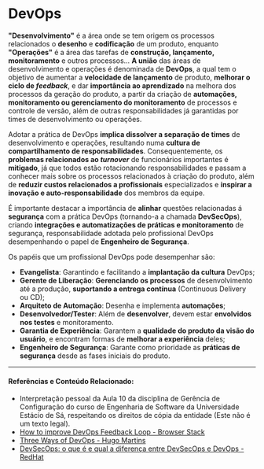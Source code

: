 # DevOps

__"Desenvolvimento"__ é a área onde se tem origem os processos relacionados o __desenho__ e __codificação__ de um produto, enquanto __"Operações"__ é a área das tarefas de __construção, lançamento, monitoramento__ e outros processos... __A união__ das áreas de desenvolvimento e operações é denominada de __DevOps__, a qual tem o objetivo de aumentar a __velocidade de lançamento__ de produto, __melhorar o ciclo de _feedback___, e dar __importância ao aprendizado__ na melhora dos processos da geração do produto, a partir da criação de __automações, monitoramento ou gerenciamento do monitoramento__ de processos e controle de versão, além de outras responsabilidades já garantidas por times de desenvolvimento ou operações.

Adotar a prática de DevOps __implica dissolver a separação de times__ de desenvolvimento e operações, resultando numa __cultura de compartilhamento de responsabilidades__. Consequentemente, os __problemas relacionados ao _turnover___ de funcionários importantes é __mitigado__, já que todos estão rotacionando responsabilidades e passam a conhecer mais sobre os processos relacionados à criação do produto, além de __reduzir custos relacionados a profissionais__ especializados e __inspirar a inovação e auto-responsabilidade__ dos membros da equipe.

É importante destacar a importância de __alinhar__ questões relacionadas á __segurança__ com a prática DevOps (tornando-a a chamada __DevSecOps__), criando __integrações e automatizações de práticas e monitoramento__ de segurança, responsabilidade adotada pelo profissional DevOps desempenhando o papel de __Engenheiro de Segurança__.

Os papéis que um profissional DevOps pode desempenhar são:

- __Evangelista__: Garantindo e facilitando a __implantação da cultura__ DevOps;
- __Gerente de Liberação__: __Gerenciando os processos__ de desenvolvimento até a produção, __suportando a entrega contínua__ (Continuous Delivery ou CD);
- __Arquiteto de Automação__: Desenha e implementa __automações__;
- __Desenvolvedor/Tester__: Além de __desenvolver__, devem estar __envolvidos nos testes__ e monitoramento.
- __Garantia de Experiência__: Garantem a __qualidade do produto da visão do usuário__, e encontram formas de __melhorar a experiência__ deles;
- __Engenheiro de Segurança__: Garante como prioridade as __práticas de segurança__ desde as fases iniciais do produto.

---
#### Referências e Conteúdo Relacionado:

- Interpretação pessoal da Aula 10 da disciplina de Gerência de Configuração do curso de Engenharia de Software da Universidade Estácio de Sá, respeitando os direitos de cópia da entidade (Este não é um texto legal).
- [How to improve DevOps Feedback Loop - Browser Stack](https://www.browserstack.com/guide/devops-feedback-loop)
- [Three Ways of DevOps - Hugo Martins](https://hugomartins.io/essays/2021/01/three-ways-of-devops/)
- [DevSecOps: o que é e qual a diferença entre DevSecOps e DevOps - RedHat](https://www.redhat.com/pt-br/topics/devops/what-is-devsecops)